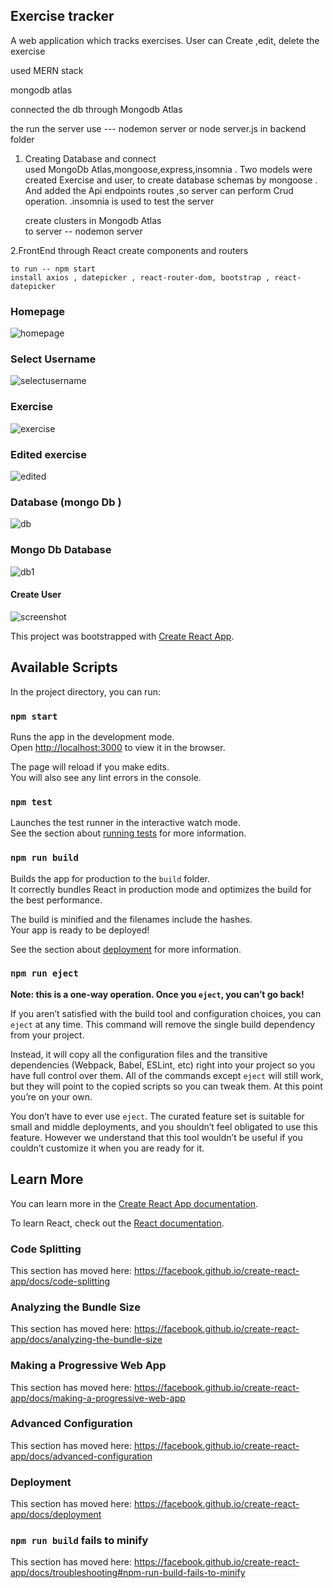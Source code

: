 ## Exercise tracker

A web application which tracks exercises. User can Create ,edit, delete the exercise


used MERN stack

mongodb atlas

 connected the db through Mongodb Atlas 
 
 
 the run the server use --- nodemon server or node server.js in backend folder
 
1. Creating Database and connect
	<br />
used MongoDb Atlas,mongoose,express,insomnia . Two models were created Exercise and user, to create database schemas by mongoose .
And added the Api endpoints routes ,so server can perform Crud operation. .insomnia is used to test the server
	
	create clusters in Mongodb Atlas	
	to server -- nodemon server
	 
2.FrontEnd through React
	create components and routers

	to run -- npm start
	install axios , datepicker , react-router-dom, bootstrap , react-datepicker

 ### Homepage 
![homepage](https://github.com/pranavi179/exercise_tracker/blob/master/images/homepage.png)

 ### Select Username
![selectusername](https://github.com/pranavi179/exercise_tracker/blob/master/images/selecteusername.png)

 ### Exercise
![exercise](https://github.com/pranavi179/exercise_tracker/blob/master/images/exercise.png)

### Edited exercise
![edited](https://github.com/pranavi179/exercise_tracker/blob/master/images/edited.png)

### Database (mongo Db )
![db](https://github.com/pranavi179/exercise_tracker/blob/master/images/db.png)

### Mongo Db Database
![db1](https://github.com/pranavi179/exercise_tracker/blob/master/images/db1.png)

#### Create User
![screenshot](https://github.com/pranavi179/exercise_tracker/blob/master/images/Screenshot%20from%202020-01-08%2004-55-46.png)




This project was bootstrapped with [Create React App](https://github.com/facebook/create-react-app).

## Available Scripts

In the project directory, you can run:

### `npm start`

Runs the app in the development mode.<br />
Open [http://localhost:3000](http://localhost:3000) to view it in the browser.

The page will reload if you make edits.<br />
You will also see any lint errors in the console.

### `npm test`

Launches the test runner in the interactive watch mode.<br />
See the section about [running tests](https://facebook.github.io/create-react-app/docs/running-tests) for more information.

### `npm run build`

Builds the app for production to the `build` folder.<br />
It correctly bundles React in production mode and optimizes the build for the best performance.

The build is minified and the filenames include the hashes.<br />
Your app is ready to be deployed!

See the section about [deployment](https://facebook.github.io/create-react-app/docs/deployment) for more information.

### `npm run eject`

**Note: this is a one-way operation. Once you `eject`, you can’t go back!**

If you aren’t satisfied with the build tool and configuration choices, you can `eject` at any time. This command will remove the single build dependency from your project.

Instead, it will copy all the configuration files and the transitive dependencies (Webpack, Babel, ESLint, etc) right into your project so you have full control over them. All of the commands except `eject` will still work, but they will point to the copied scripts so you can tweak them. At this point you’re on your own.

You don’t have to ever use `eject`. The curated feature set is suitable for small and middle deployments, and you shouldn’t feel obligated to use this feature. However we understand that this tool wouldn’t be useful if you couldn’t customize it when you are ready for it.

## Learn More

You can learn more in the [Create React App documentation](https://facebook.github.io/create-react-app/docs/getting-started).

To learn React, check out the [React documentation](https://reactjs.org/).

### Code Splitting

This section has moved here: https://facebook.github.io/create-react-app/docs/code-splitting

### Analyzing the Bundle Size

This section has moved here: https://facebook.github.io/create-react-app/docs/analyzing-the-bundle-size

### Making a Progressive Web App

This section has moved here: https://facebook.github.io/create-react-app/docs/making-a-progressive-web-app

### Advanced Configuration

This section has moved here: https://facebook.github.io/create-react-app/docs/advanced-configuration

### Deployment

This section has moved here: https://facebook.github.io/create-react-app/docs/deployment

### `npm run build` fails to minify

This section has moved here: https://facebook.github.io/create-react-app/docs/troubleshooting#npm-run-build-fails-to-minify
